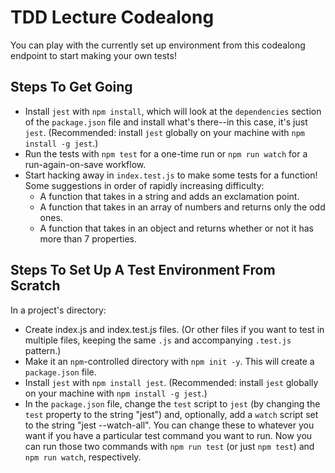 # TDD Lecture Codealong

You can play with the currently set up environment from this codealong endpoint to start making your own tests!

## Steps To Get Going

- Install `jest` with `npm install`, which will look at the `dependencies` section of the `package.json` file and install what's there--in this case, it's just `jest`. (Recommended: install `jest` globally on your machine with `npm install -g jest`.)
- Run the tests with `npm test` for a one-time run or `npm run watch` for a run-again-on-save workflow.
- Start hacking away in `index.test.js` to make some tests for a function! Some suggestions in order of rapidly increasing difficulty:
  - A function that takes in a string and adds an exclamation point.
  - A function that takes in an array of numbers and returns only the odd ones.
  - A function that takes in an object and returns whether or not it has more than 7 properties.

## Steps To Set Up A Test Environment From Scratch

In a project's directory:

- Create index.js and index.test.js files. (Or other files if you want to test in multiple files, keeping the same `.js` and accompanying `.test.js` pattern.)
- Make it an `npm`-controlled directory with `npm init -y`. This will create a `package.json` file.
- Install `jest` with `npm install jest`. (Recommended: install `jest` globally on your machine with `npm install -g jest`.)
- In the `package.json` file, change the `test` script to `jest` (by changing the `test` property to the string "jest") and, optionally, add a `watch` script set to the string "jest --watch-all". You can change these to whatever you want if you have a particular test command you want to run. Now you can run those two commands with `npm run test` (or just `npm test`) and `npm run watch`, respectively.
